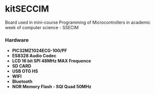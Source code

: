 # kitSECCIM

Board used in mini-course Programming of Microcontrollers in academic week of computer science - SSECIM

### Hardware

- **PIC32MZ1024ECG-100/PF**
- **ES8328 Audio Codec**
- **LCD 16 bit SPI 48MHz MAX Frequence**
- **SD CARD**
- **USB OTG HS**
- **WIFI**
- **Bluetooth**
- **NOR Memory Flash - SQI Quad 50MHz**
